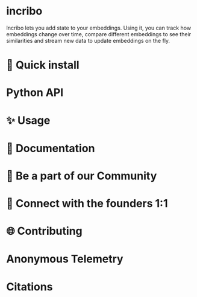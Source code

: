# incribo
Incribo lets you add state to your embeddings. Using it, you can track how embeddings change over time, compare different embeddings to see their similarities and stream new data to update embeddings on the fly. 


# 🔧 Quick install

# Python API

# ✨ Usage

# 📖 Documentation

# 🔗 Be a part of our Community

# 🤝 Connect with the founders 1:1 

# 🌐 Contributing

# Anonymous Telemetry

# Citations
